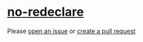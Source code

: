 [no-redeclare](https://eslint.org/docs/rules/no-redeclare)
==========================================================
Please [open an issue](https://github.com/professional-js/eslint-config/issues/new)
or [create a pull request](https://github.com/professional-js/eslint-config/edit/main/src/rules-configurations/eslint/no-redeclare.md)
